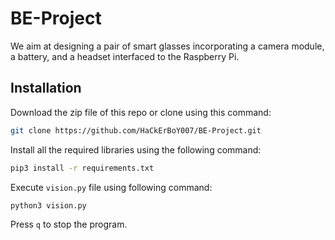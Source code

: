 # BE-Project

We aim at designing a pair of smart glasses incorporating a camera module, a battery, and a headset interfaced to the Raspberry Pi.

## Installation

Download the zip file of this repo or clone using this command:

```bash
git clone https://github.com/HaCkErBoY007/BE-Project.git
```

Install all the required libraries using the following command:

```bash
pip3 install -r requirements.txt
```

Execute `vision.py` file using following command:

```bash
python3 vision.py
```

Press `q` to stop the program.
